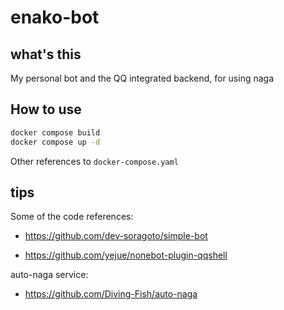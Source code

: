 # enako-bot

## what's this
My personal bot and the QQ integrated backend, for using naga

## How to use
```bash
docker compose build
docker compose up -d
```
Other references to `docker-compose.yaml`

## tips
Some of the code references:
* https://github.com/dev-soragoto/simple-bot

* https://github.com/yejue/nonebot-plugin-qqshell

auto-naga service:
* https://github.com/Diving-Fish/auto-naga
